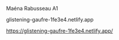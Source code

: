 Maéna Rabusseau A1


glistening-gaufre-1fe3e4.netlify.app 


https://glistening-gaufre-1fe3e4.netlify.app/ 